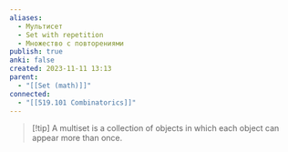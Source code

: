 ```yaml
---
aliases:
  - Мультисет
  - Set with repetition
  - Множество с повторениями
publish: true
anki: false
created: 2023-11-11 13:13
parent:
  - "[[Set (math)]]"
connected:
  - "[[519.101 Combinatorics]]"
---
```


> [!tip] A multiset
is a collection of objects in which each object can appear more than once.













